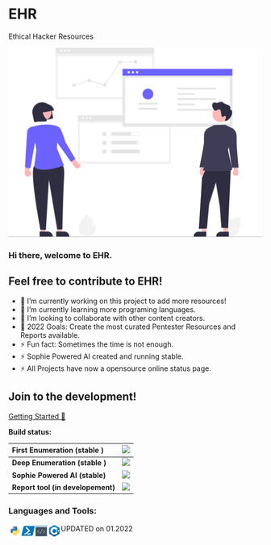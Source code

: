 # EHR
Ethical Hacker Resources

<p align="center">
  <img src="https://raw.githubusercontent.com/carlostkd/EHR/master/organize.svg">
</p>


### Hi there, welcome to EHR.

## Feel free to contribute to EHR!
- 🔭 I’m currently working on this project to add more resources!
- 🌱 I’m currently learning more programing languages.
- 👯 I’m looking to collaborate with other content creators.
- 🥅 2022 Goals: Create the most curated Pentester Resources and Reports available.
- ⚡ Fun fact: Sometimes the time is not enough.
- ⚡ Sophie Powered AI created and running stable.
- ⚡ All Projects have now a opensource online status page.


## Join to the development!

 [Getting Started <g-emoji class="g-emoji" alias="footprints" fallback-src="https://github.githubassets.com/images/icons/emoji/unicode/1f463.png">👣</g-emoji>](#getting-started-)

**Build status:** <br>

|First Enumeration (stable )| ![](https://app.bitrise.io/app/7c4fbbdb2c1c0a20/status.svg?token=t2kBlsAf8d8yZftuohQnTw&branch=master)|
| :----- | :------ |
|**Deep Enumeration (stable )**| ![](https://app.bitrise.io/app/a2a0b888408d15d8/status.svg?token=6Fz1YAJL944eJLwmmbkQ9A&branch=master)|
|**Sophie Powered AI (stable)**| ![](https://app.bitrise.io/app/a2a0b888408d15d8/status.svg?token=6Fz1YAJL944eJLwmmbkQ9A&branch=master)|
|**Report tool (in developement)**| ![](https://app.bitrise.io/app/a2a0b888408d15d8/status.svg?token=6Fz1YAJL944eJLwmmbkQ9A&branch=stable)|




### Languages and Tools:

<img align="left" alt="Python" width="26px" src="https://raw.githubusercontent.com/github/explore/80688e429a7d4ef2fca1e82350fe8e3517d3494d/topics/python/python.png" />
<img align="left" alt="powershell" width="26px" src="https://raw.githubusercontent.com/carlostkd/EHR/master/powershell.png" />
<img align="left" alt="lua" width="26px" src="https://raw.githubusercontent.com/carlostkd/EHR/master/lua.png" />
<img align="left" alt="lua" width="26px" src="https://raw.githubusercontent.com/carlostkd/EHR/master/c++.png" />

UPDATED on 01.2022
